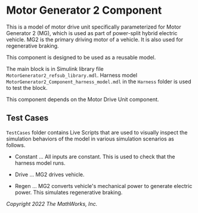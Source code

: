 # Motor Generator 2 Component

This is a model of motor drive unit
specifically parameterized for Motor Generator 2 (MG),
which is used as part of power-split hybrid electric vehicle.
MG2 is the primary driving motor of a vehicle.
It is also used for regenerative braking.

This component is designed to be used
as a reusable model.

The main block is in Simulink library file
`MotorGenerator2_refsub_library.mdl`.
Harness model `MotorGenerator2_Component_harness_model.mdl`
in the `Harness` folder is used to test the block.

This component depends on the Motor Drive Unit component.

## Test Cases

`TestCases` folder contains Live Scripts
that are used to visually inspect the simulation behaviors
of the model in various simulation scenarios as follows.

- Constant ...
  All inputs are constant.
  This is used to check that the harness model runs.

- Drive ...
  MG2 drives vehicle.

- Regen ...
  MG2 converts vehicle's mechanical power
  to generate electric power.
  This simulates regenerative braking.

_Copyright 2022 The MathWorks, Inc._
